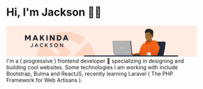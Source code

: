 # Hi, I'm Jackson 👋🏾

<img src="makinda-git.jpg" alt="banner that says Makinda Jackson - artist, designer and code lover">
I'm a ( progressive ) frontend developer 🤘 specializing in designing and building cool websites. Some technologies I am working with include Bootstrap, Bulma and ReactJS, recently learning Laravel ( The PHP Framework for Web Artisans ).
